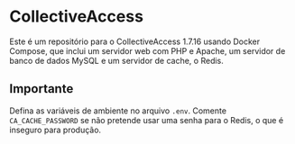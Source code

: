 # CollectiveAccess
Este é um repositório para o CollectiveAccess 1.7.16 usando Docker Compose, que inclui um servidor web com PHP e Apache, um servidor de banco de dados MySQL e um servidor de cache, o Redis.

## Importante
Defina as variáveis de ambiente no arquivo `.env`.
Comente `CA_CACHE_PASSWORD` se não pretende usar uma senha para o Redis, o que é inseguro para produção.
